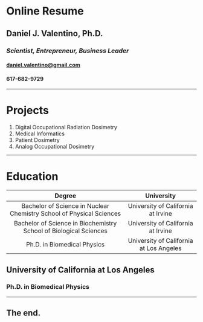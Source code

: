 # Online Resume
## Daniel J. Valentino, Ph.D.

### *Scientist, Entrepreneur, Business Leader*

#### daniel.valentino@gmail.com

#### 617-682-9729

---
# Projects
1. Digital Occupational Radiation Dosimetry
2. Medical Informatics
3. Patient Dosimetry
4. Analog Occupational Dosimetry

---
# Education
|                                Degree                                |                University               |
|:--------------------------------------------------------------------:|:---------------------------------------:|
| Bachelor of Science in Nuclear Chemistry School of Physical Sciences | University of California at Irvine      |
| Bachelor of Science in Biochemistry School of Biological Sciences    | University of California at Irvine      |
| Ph.D. in Biomedical Physics                                          | University of California at Los Angeles |



## University of California at Los Angeles
### Ph.D. in Biomedical Physics
---
## The end.
<!--stackedit_data:
eyJoaXN0b3J5IjpbMTgzNDAxODY1MCw5NzE1MTg3NjIsLTUyMD
Y0NDI4NiwtMTI0MzgyOTNdfQ==
-->